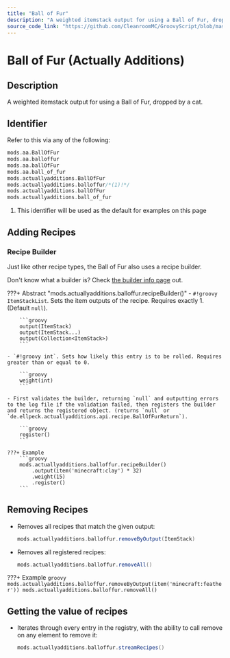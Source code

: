 ```yaml
---
title: "Ball of Fur"
description: "A weighted itemstack output for using a Ball of Fur, dropped by a cat."
source_code_link: "https://github.com/CleanroomMC/GroovyScript/blob/master/src/main/java/com/cleanroommc/groovyscript/compat/mods/actuallyadditions/BallOfFur.java"
---
```


# Ball of Fur (Actually Additions)

## Description

A weighted itemstack output for using a Ball of Fur, dropped by a cat.

## Identifier

Refer to this via any of the following:

```groovy hl_lines="6"
mods.aa.BallOfFur
mods.aa.balloffur
mods.aa.ballOfFur
mods.aa.ball_of_fur
mods.actuallyadditions.BallOfFur
mods.actuallyadditions.balloffur/*(1)!*/
mods.actuallyadditions.ballOfFur
mods.actuallyadditions.ball_of_fur
```

1. This identifier will be used as the default for examples on this page

## Adding Recipes

### Recipe Builder

Just like other recipe types, the Ball of Fur also uses a recipe builder.

Don't know what a builder is? Check [the builder info page](../../../groovy/builder.md) out.

???+ Abstract "mods.actuallyadditions.balloffur.recipeBuilder()"
    - `#!groovy ItemStackList`. Sets the item outputs of the recipe. Requires exactly 1. (Default `null`).

        ```groovy
        output(ItemStack)
        output(ItemStack...)
        output(Collection<ItemStack>)
        ```

    - `#!groovy int`. Sets how likely this entry is to be rolled. Requires greater than or equal to 0.

        ```groovy
        weight(int)
        ```

    - First validates the builder, returning `null` and outputting errors to the log file if the validation failed, then registers the builder and returns the registered object. (returns `null` or `de.ellpeck.actuallyadditions.api.recipe.BallOfFurReturn`).

        ```groovy
        register()
        ```

    ???+ Example
        ```groovy
        mods.actuallyadditions.balloffur.recipeBuilder()
            .output(item('minecraft:clay') * 32)
            .weight(15)
            .register()
        ```



## Removing Recipes

- Removes all recipes that match the given output:

    ```groovy
    mods.actuallyadditions.balloffur.removeByOutput(ItemStack)
    ```

- Removes all registered recipes:

    ```groovy
    mods.actuallyadditions.balloffur.removeAll()
    ```

???+ Example
    ```groovy
    mods.actuallyadditions.balloffur.removeByOutput(item('minecraft:feather'))
    mods.actuallyadditions.balloffur.removeAll()
    ```

## Getting the value of recipes

- Iterates through every entry in the registry, with the ability to call remove on any element to remove it:

    ```groovy
    mods.actuallyadditions.balloffur.streamRecipes()
    ```
